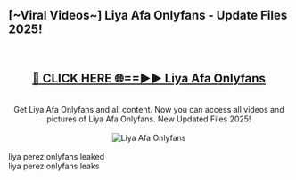 <h2>[~Viral Videos~] Liya Afa Onlyfans - Update Files 2025!</h2>
<br>
<div align="center">
<h2><a href="https://betterlinks.top/A2PfLJ" rel="nofollow">🔴 CLICK HERE 🌐==►► Liya Afa Onlyfans</a></h2>
<br>
Get Liya Afa Onlyfans and all content. Now you can access all videos and pictures of Liya Afa Onlyfans. New Updated Files 2025!
<br>
<br>
<a href="https://betterlinks.top/A2PfLJ" rel="nofollow" data-target="animated-image.originalLink"><img src="https://i.ibb.co.com/WyWwxjT/player-gif2.gif" alt="Liya Afa Onlyfans" style="max-width: 100%; display: inline-block;" data-target="animated-image.originalImage"></a>
</div>
<br>
liya perez onlyfans leaked<br>
liya perez onlyfans leaks